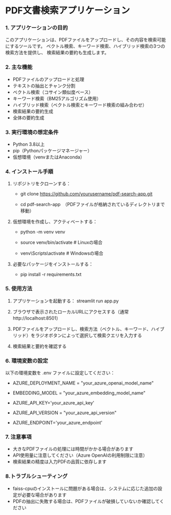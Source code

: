 # PDF文書検索アプリケーション

### 1. アプリケーションの目的
このアプリケーションは、PDFファイルをアップロードし、その内容を検索可能にするツールです。
ベクトル検索、キーワード検索、ハイブリッド検索の3つの検索方法を提供し、
検索結果の要約も生成します。

### 2. 主な機能
-  PDFファイルのアップロードと処理
- テキストの抽出とチャンク分割
- ベクトル検索（コサイン類似度ベース）
- キーワード検索（BM25アルゴリズム使用）
- ハイブリッド検索（ベクトル検索とキーワード検索の組み合わせ）
- 検索結果の要約生成
- 全体の要約生成

### 3. 実行環境の想定条件
- Python 3.8以上
- pip（Pythonパッケージマネージャー）
- 仮想環境（venvまたはAnaconda）

### 4. インストール手順
1. リポジトリをクローンする：

   - git clone https://github.com/yourusername/pdf-search-app.git
   
   - cd pdf-search-app　（PDFファイルが格納されているディレクトリまで移動）


3. 仮想環境を作成し、アクティベートする：

   - python -m venv venv
   
   - source venv/bin/activate  # Linuxの場合
   
   - venv\Scripts\activate  # Windowsの場合


5. 必要なパッケージをインストールする：

   - pip install -r requirements.txt

### 5. 使用方法
1. アプリケーションを起動する：
   streamlit run app.py

2. ブラウザで表示されたローカルURLにアクセスする（通常 http://localhost:8501）

3. PDFファイルをアップロードし、検索方法（ベクトル、キーワード、ハイブリッド）をラジオボタンによって選択して検索クエリを入力する

4. 検索結果と要約を確認する

### 6. 環境変数の設定
以下の環境変数を .env ファイルに設定してください：

- AZURE_DEPLOYMENT_NAME = "your_azure_openai_model_name"
  
- EMBEDDING_MODEL = "your_azure_embedding_model_name"
  
- AZURE_API_KEY='your_azure_api_key'

- AZURE_API_VERSION = "your_azure_api_version"

- AZURE_ENDPOINT='your_azure_endpoint'

### 7. 注意事項
- 大きなPDFファイルの処理には時間がかかる場合があります
- API使用量に注意してください（Azure OpenAIの利用制限に注意）
- 検索結果の精度は入力PDFの品質に依存します

### 8.トラブルシューティング
- faiss-cpuのインストールに問題がある場合は、システムに応じた追加の設定が必要な場合があります
- PDFの抽出に失敗する場合は、PDFファイルが破損していないか確認してください
